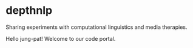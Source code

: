 # depthnlp
Sharing experiments with computational linguistics and media therapies.


Hello jung-pat! Welcome to our code portal. 
